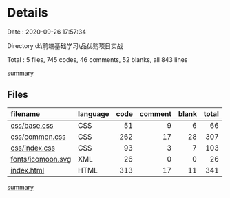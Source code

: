 # Details

Date : 2020-09-26 17:57:34

Directory d:\前端基础学习\品优购项目实战

Total : 5 files,  745 codes, 46 comments, 52 blanks, all 843 lines

[summary](results.md)

## Files
| filename | language | code | comment | blank | total |
| :--- | :--- | ---: | ---: | ---: | ---: |
| [css/base.css](/css/base.css) | CSS | 51 | 9 | 6 | 66 |
| [css/common.css](/css/common.css) | CSS | 262 | 17 | 28 | 307 |
| [css/index.css](/css/index.css) | CSS | 93 | 3 | 7 | 103 |
| [fonts/icomoon.svg](/fonts/icomoon.svg) | XML | 26 | 0 | 0 | 26 |
| [index.html](/index.html) | HTML | 313 | 17 | 11 | 341 |

[summary](results.md)